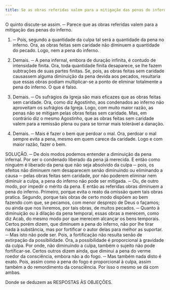 ```yaml
---
title: Se as obras referidas valem para a mitigação das penas do inferno
---
```


O quinto discute-se assim. ─ Parece que as obras referidas valem para a mitigação das penas do inferno.  

1. ─ Pois, segundo a quantidade da culpa tal será a quantidade da pena no inferno. Ora, as obras feitas sem caridade não diminuem a quantidade do pecado. Logo, nem a pena do inferno.  

2. Demais. ─ A pena infernal, embora de duração infinita, é contudo de intensidade finita. Ora, toda quantidade finita desaparece, se lhe fazem subtrações de suas partes finitas. Se, pois, as obras feitas sem caridade causassem alguma diminuição da pena devida aos pecados, resultaria que essas obras podiam multiplicar-se a ponto de eliminar totalmente a pena do inferno. O que é falso. 

3. Demais. ─ Os sufrágios da Igreja são mais eficazes que as obras feitas sem caridade. Ora, como diz Agostinho, aos condenados ao inferno não aproveitam os sufrágios da Igreja. Logo, com muito maior razão, as penas não se mitigam pelas obras feitas sem caridade.  Mas, em contrário diz o mesmo Agostinho, que as obras feitas sem caridade valem para a remissão plena ou para se tornar mais tolerável a danação.  

2. Demais. ─ Mais é fazer o bem que perdoar o mal. Ora, perdoar o mal sempre evita a pena, mesmo em quem carece da caridade. Logo e com maior razão, fazer o bem.  

SOLUÇÃO. ─ De dois modos podemos entender a diminuição da pena infernal. Por ser o condenado liberado da pena já merecida. E então como ninguém é liberado da pena que não seja absolvido da culpa ─ pois, os efeitos não diminuem nem desaparecem senão diminuindo ou eliminando a causa ─ pelas obras feitas sem caridade, por não poderem eliminar nem diminuir a culpa, a pena do inferno não pode ser mitigada. ─ Ou, de outro modo, por impedir o mérito da pena. E então as referidas obras diminuem a pena do inferno. Primeiro, porque evita o reato da omissão quem tais obras pratica. Segundo, porque tais obras de certo modo dispõem ao bem fazendo com que, se pecamos, com menor desprezo de Deus o façamos; ou ainda que nos livremos, por tais obras, de muitos pecados. ─ Quanto à diminuição ou à dilação da pena temporal, essas obras a merecem, como diz Acab, do mesmo modo por que merecem alcançar os bens temporais.  Certos porém dizem, que diminuem a pena do inferno, não por lhe tirar nada à substância, mas por fortificar o autor delas para melhor as suportar. ─ Mas isto não pode ser. Pois, a fortificação não resulta senão de extirpação da possibilidade. Ora, a possibilidade é proporcional à gravidade da culpa. Por onde, não diminuindo a culpa, também o sujeito não pode fortificar-se.  Certos outros dizem ainda, que diminui a pena do verme roedor da consciência, embora não a do fogo. ─ Mas também nada disto é exato. Pois, assim como a pena do fogo é proporcional à culpa, assim também a do remordimento da consciência. Por isso o mesmo se dá com ambas.  

Donde se deduzem as RESPOSTAS ÀS OBJEÇÕES.